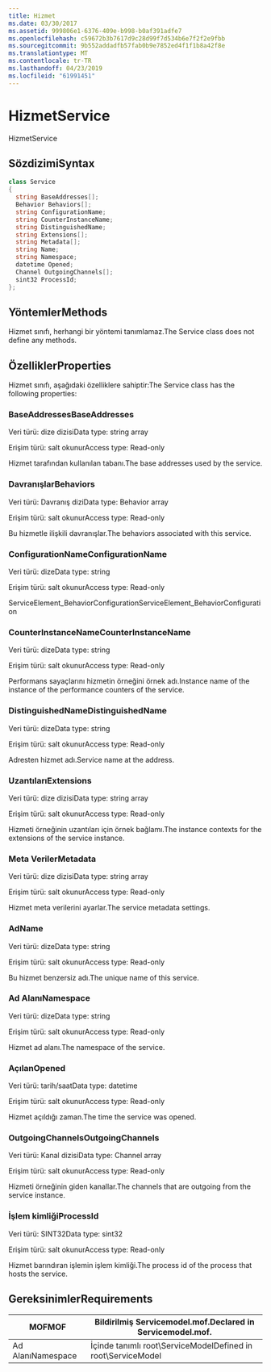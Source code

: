 ```yaml
---
title: Hizmet
ms.date: 03/30/2017
ms.assetid: 999806e1-6376-409e-b998-b0af391adfe7
ms.openlocfilehash: c59672b3b7617d9c28d99f7d534b6e7f2f2e9fbb
ms.sourcegitcommit: 9b552addadfb57fab0b9e7852ed4f1f1b8a42f8e
ms.translationtype: MT
ms.contentlocale: tr-TR
ms.lasthandoff: 04/23/2019
ms.locfileid: "61991451"
---
```

# <a name="service"></a><span data-ttu-id="4f089-102">Hizmet</span><span class="sxs-lookup"><span data-stu-id="4f089-102">Service</span></span>
<span data-ttu-id="4f089-103">Hizmet</span><span class="sxs-lookup"><span data-stu-id="4f089-103">Service</span></span>  
  
## <a name="syntax"></a><span data-ttu-id="4f089-104">Sözdizimi</span><span class="sxs-lookup"><span data-stu-id="4f089-104">Syntax</span></span>  
  
```csharp
class Service  
{  
  string BaseAddresses[];  
  Behavior Behaviors[];  
  string ConfigurationName;  
  string CounterInstanceName;  
  string DistinguishedName;  
  string Extensions[];  
  string Metadata[];  
  string Name;  
  string Namespace;  
  datetime Opened;  
  Channel OutgoingChannels[];  
  sint32 ProcessId;  
};  
```  
  
## <a name="methods"></a><span data-ttu-id="4f089-105">Yöntemler</span><span class="sxs-lookup"><span data-stu-id="4f089-105">Methods</span></span>  
 <span data-ttu-id="4f089-106">Hizmet sınıfı, herhangi bir yöntemi tanımlamaz.</span><span class="sxs-lookup"><span data-stu-id="4f089-106">The Service class does not define any methods.</span></span>  
  
## <a name="properties"></a><span data-ttu-id="4f089-107">Özellikler</span><span class="sxs-lookup"><span data-stu-id="4f089-107">Properties</span></span>  
 <span data-ttu-id="4f089-108">Hizmet sınıfı, aşağıdaki özelliklere sahiptir:</span><span class="sxs-lookup"><span data-stu-id="4f089-108">The Service class has the following properties:</span></span>  
  
### <a name="baseaddresses"></a><span data-ttu-id="4f089-109">BaseAddresses</span><span class="sxs-lookup"><span data-stu-id="4f089-109">BaseAddresses</span></span>  
 <span data-ttu-id="4f089-110">Veri türü: dize dizisi</span><span class="sxs-lookup"><span data-stu-id="4f089-110">Data type: string array</span></span>  
  
 <span data-ttu-id="4f089-111">Erişim türü: salt okunur</span><span class="sxs-lookup"><span data-stu-id="4f089-111">Access type: Read-only</span></span>  
  
 <span data-ttu-id="4f089-112">Hizmet tarafından kullanılan tabanı.</span><span class="sxs-lookup"><span data-stu-id="4f089-112">The base addresses used by the service.</span></span>  
  
### <a name="behaviors"></a><span data-ttu-id="4f089-113">Davranışlar</span><span class="sxs-lookup"><span data-stu-id="4f089-113">Behaviors</span></span>  
 <span data-ttu-id="4f089-114">Veri türü: Davranış dizi</span><span class="sxs-lookup"><span data-stu-id="4f089-114">Data type: Behavior array</span></span>  
  
 <span data-ttu-id="4f089-115">Erişim türü: salt okunur</span><span class="sxs-lookup"><span data-stu-id="4f089-115">Access type: Read-only</span></span>  
  
 <span data-ttu-id="4f089-116">Bu hizmetle ilişkili davranışlar.</span><span class="sxs-lookup"><span data-stu-id="4f089-116">The behaviors associated with this service.</span></span>  
  
### <a name="configurationname"></a><span data-ttu-id="4f089-117">ConfigurationName</span><span class="sxs-lookup"><span data-stu-id="4f089-117">ConfigurationName</span></span>  
 <span data-ttu-id="4f089-118">Veri türü: dize</span><span class="sxs-lookup"><span data-stu-id="4f089-118">Data type: string</span></span>  
  
 <span data-ttu-id="4f089-119">Erişim türü: salt okunur</span><span class="sxs-lookup"><span data-stu-id="4f089-119">Access type: Read-only</span></span>  
  
 <span data-ttu-id="4f089-120">ServiceElement_BehaviorConfiguration</span><span class="sxs-lookup"><span data-stu-id="4f089-120">ServiceElement_BehaviorConfiguration</span></span>  
  
### <a name="counterinstancename"></a><span data-ttu-id="4f089-121">CounterInstanceName</span><span class="sxs-lookup"><span data-stu-id="4f089-121">CounterInstanceName</span></span>  
 <span data-ttu-id="4f089-122">Veri türü: dize</span><span class="sxs-lookup"><span data-stu-id="4f089-122">Data type: string</span></span>  
  
 <span data-ttu-id="4f089-123">Erişim türü: salt okunur</span><span class="sxs-lookup"><span data-stu-id="4f089-123">Access type: Read-only</span></span>  
  
 <span data-ttu-id="4f089-124">Performans sayaçlarını hizmetin örneğini örnek adı.</span><span class="sxs-lookup"><span data-stu-id="4f089-124">Instance name of the instance of the performance counters of the service.</span></span>  
  
### <a name="distinguishedname"></a><span data-ttu-id="4f089-125">DistinguishedName</span><span class="sxs-lookup"><span data-stu-id="4f089-125">DistinguishedName</span></span>  
 <span data-ttu-id="4f089-126">Veri türü: dize</span><span class="sxs-lookup"><span data-stu-id="4f089-126">Data type: string</span></span>  
  
 <span data-ttu-id="4f089-127">Erişim türü: salt okunur</span><span class="sxs-lookup"><span data-stu-id="4f089-127">Access type: Read-only</span></span>  
  
 <span data-ttu-id="4f089-128">Adresten hizmet adı.</span><span class="sxs-lookup"><span data-stu-id="4f089-128">Service name at the address.</span></span>  
  
### <a name="extensions"></a><span data-ttu-id="4f089-129">Uzantıları</span><span class="sxs-lookup"><span data-stu-id="4f089-129">Extensions</span></span>  
 <span data-ttu-id="4f089-130">Veri türü: dize dizisi</span><span class="sxs-lookup"><span data-stu-id="4f089-130">Data type: string array</span></span>  
  
 <span data-ttu-id="4f089-131">Erişim türü: salt okunur</span><span class="sxs-lookup"><span data-stu-id="4f089-131">Access type: Read-only</span></span>  
  
 <span data-ttu-id="4f089-132">Hizmeti örneğinin uzantıları için örnek bağlamı.</span><span class="sxs-lookup"><span data-stu-id="4f089-132">The instance contexts for the extensions of the service instance.</span></span>  
  
### <a name="metadata"></a><span data-ttu-id="4f089-133">Meta Veriler</span><span class="sxs-lookup"><span data-stu-id="4f089-133">Metadata</span></span>  
 <span data-ttu-id="4f089-134">Veri türü: dize dizisi</span><span class="sxs-lookup"><span data-stu-id="4f089-134">Data type: string array</span></span>  
  
 <span data-ttu-id="4f089-135">Erişim türü: salt okunur</span><span class="sxs-lookup"><span data-stu-id="4f089-135">Access type: Read-only</span></span>  
  
 <span data-ttu-id="4f089-136">Hizmet meta verilerini ayarlar.</span><span class="sxs-lookup"><span data-stu-id="4f089-136">The service metadata settings.</span></span>  
  
### <a name="name"></a><span data-ttu-id="4f089-137">Ad</span><span class="sxs-lookup"><span data-stu-id="4f089-137">Name</span></span>  
 <span data-ttu-id="4f089-138">Veri türü: dize</span><span class="sxs-lookup"><span data-stu-id="4f089-138">Data type: string</span></span>  
  
 <span data-ttu-id="4f089-139">Erişim türü: salt okunur</span><span class="sxs-lookup"><span data-stu-id="4f089-139">Access type: Read-only</span></span>  
  
 <span data-ttu-id="4f089-140">Bu hizmet benzersiz adı.</span><span class="sxs-lookup"><span data-stu-id="4f089-140">The unique name of this service.</span></span>  
  
### <a name="namespace"></a><span data-ttu-id="4f089-141">Ad Alanı</span><span class="sxs-lookup"><span data-stu-id="4f089-141">Namespace</span></span>  
 <span data-ttu-id="4f089-142">Veri türü: dize</span><span class="sxs-lookup"><span data-stu-id="4f089-142">Data type: string</span></span>  
  
 <span data-ttu-id="4f089-143">Erişim türü: salt okunur</span><span class="sxs-lookup"><span data-stu-id="4f089-143">Access type: Read-only</span></span>  
  
 <span data-ttu-id="4f089-144">Hizmet ad alanı.</span><span class="sxs-lookup"><span data-stu-id="4f089-144">The namespace of the service.</span></span>  
  
### <a name="opened"></a><span data-ttu-id="4f089-145">Açılan</span><span class="sxs-lookup"><span data-stu-id="4f089-145">Opened</span></span>  
 <span data-ttu-id="4f089-146">Veri türü: tarih/saat</span><span class="sxs-lookup"><span data-stu-id="4f089-146">Data type: datetime</span></span>  
  
 <span data-ttu-id="4f089-147">Erişim türü: salt okunur</span><span class="sxs-lookup"><span data-stu-id="4f089-147">Access type: Read-only</span></span>  
  
 <span data-ttu-id="4f089-148">Hizmet açıldığı zaman.</span><span class="sxs-lookup"><span data-stu-id="4f089-148">The time the service was opened.</span></span>  
  
### <a name="outgoingchannels"></a><span data-ttu-id="4f089-149">OutgoingChannels</span><span class="sxs-lookup"><span data-stu-id="4f089-149">OutgoingChannels</span></span>  
 <span data-ttu-id="4f089-150">Veri türü: Kanal dizisi</span><span class="sxs-lookup"><span data-stu-id="4f089-150">Data type: Channel array</span></span>  
  
 <span data-ttu-id="4f089-151">Erişim türü: salt okunur</span><span class="sxs-lookup"><span data-stu-id="4f089-151">Access type: Read-only</span></span>  
  
 <span data-ttu-id="4f089-152">Hizmeti örneğinin giden kanallar.</span><span class="sxs-lookup"><span data-stu-id="4f089-152">The channels that are outgoing from the service instance.</span></span>  
  
### <a name="processid"></a><span data-ttu-id="4f089-153">İşlem kimliği</span><span class="sxs-lookup"><span data-stu-id="4f089-153">ProcessId</span></span>  
 <span data-ttu-id="4f089-154">Veri türü: SINT32</span><span class="sxs-lookup"><span data-stu-id="4f089-154">Data type: sint32</span></span>  
  
 <span data-ttu-id="4f089-155">Erişim türü: salt okunur</span><span class="sxs-lookup"><span data-stu-id="4f089-155">Access type: Read-only</span></span>  
  
 <span data-ttu-id="4f089-156">Hizmet barındıran işlemin işlem kimliği.</span><span class="sxs-lookup"><span data-stu-id="4f089-156">The process id of the process that hosts the service.</span></span>  
  
## <a name="requirements"></a><span data-ttu-id="4f089-157">Gereksinimler</span><span class="sxs-lookup"><span data-stu-id="4f089-157">Requirements</span></span>  
  
|<span data-ttu-id="4f089-158">MOF</span><span class="sxs-lookup"><span data-stu-id="4f089-158">MOF</span></span>|<span data-ttu-id="4f089-159">Bildirilmiş Servicemodel.mof.</span><span class="sxs-lookup"><span data-stu-id="4f089-159">Declared in Servicemodel.mof.</span></span>|  
|---------|-----------------------------------|  
|<span data-ttu-id="4f089-160">Ad Alanı</span><span class="sxs-lookup"><span data-stu-id="4f089-160">Namespace</span></span>|<span data-ttu-id="4f089-161">İçinde tanımlı root\ServiceModel</span><span class="sxs-lookup"><span data-stu-id="4f089-161">Defined in root\ServiceModel</span></span>|
